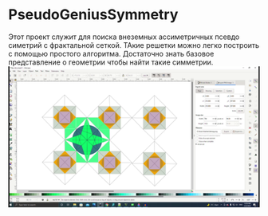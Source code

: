 # PseudoGeniusSymmetry
Этот проект служит для поиска внеземных ассиметричных псевдо симетрий с фрактальной сеткой.
ТАкие решетки можно легко построить с помощью простого алгоритма.
Достаточно знать базовое представление о геометрии чтобы найти такие симметрии.
![image](https://github.com/Kvazikot/PseudoGeniusSymmetry/blob/master/vlcsnap-2022-03-23-10h46m35s526.png)

